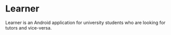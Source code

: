 # Learner
Learner is an Android application for university students who are looking for tutors and vice-versa.
